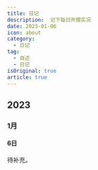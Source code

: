 ```yaml
---
title: 日记
description:  记下每日开摆实况
date: 2023-01-06
icon: about
category:
  - 日记
tag:
  - 自述
  - 日记	
isOriginal: true
article: true
---
```


## 2023
### 1月
#### 6日
待补充。